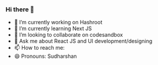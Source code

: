 ### Hi there 👋

- 🔭 I’m currently working on Hashroot
- 🌱 I’m currently learning Next JS
- 👯 I’m looking to collaborate on codesandbox
- 💬 Ask me about React JS and UI development/designing
- 📫 How to reach me: 
- 😄 Pronouns: Sudharshan

